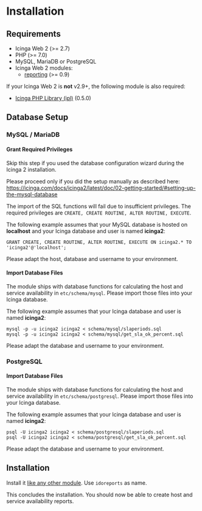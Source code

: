 # Installation

## Requirements

* Icinga Web 2 (&gt;= 2.7)
* PHP (&gt;= 7.0)
* MySQL, MariaDB or PostgreSQL
* Icinga Web 2 modules:
  * [reporting](https://github.com/Icinga/icingaweb2-module-reporting) (>= 0.9)

If your Icinga Web 2 is **not** v2.9+, the following module is also required:

* [Icinga PHP Library (ipl)](https://github.com/Icinga/icingaweb2-module-ipl) (0.5.0)

## Database Setup

### MySQL / MariaDB

#### Grant Required Privileges

Skip this step if you used the database configuration wizard during the Icinga 2 installation.

Please proceed only if you did the setup manually as described here: 
https://icinga.com/docs/icinga2/latest/doc/02-getting-started/#setting-up-the-mysql-database

The import of the SQL functions will fail due to insufficient privileges.
The required privileges are `CREATE, CREATE ROUTINE, ALTER ROUTINE, EXECUTE`. 

The following example assumes that your MySQL database is hosted on **localhost**
and your Icinga database and user is named **icinga2**:

```
GRANT CREATE, CREATE ROUTINE, ALTER ROUTINE, EXECUTE ON icinga2.* TO 'icinga2'@'localhost';
```

Please adapt the host, database and username to your environment.

#### Import Database Files

The module ships with database functions for calculating the host and service availability in `etc/schema/mysql`.
Please import those files into your Icinga database.

The following example assumes that your Icinga database and user is named **icinga2**:

```
mysql -p -u icinga2 icinga2 < schema/mysql/slaperiods.sql
mysql -p -u icinga2 icinga2 < schema/mysql/get_sla_ok_percent.sql
```

Please adapt the database and username to your environment.

### PostgreSQL

#### Import Database Files

The module ships with database functions for calculating the host and service availability in `etc/schema/postgresql`.
Please import those files into your Icinga database.

The following example assumes that your Icinga database and user is named **icinga2**:

```
psql -U icinga2 icinga2 < schema/postgresql/slaperiods.sql
psql -U icinga2 icinga2 < schema/postgresql/get_sla_ok_percent.sql
```

Please adapt the database and username to your environment.

## Installation

Install it [like any other module](https://icinga.com/docs/icinga-web-2/latest/doc/08-Modules/#installation).
Use `idoreports` as name.

This concludes the installation. You should now be able to create host and service availability reports.
